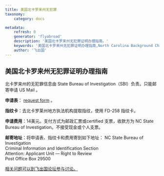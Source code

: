 ```yaml
---
title: 美国北卡罗来州无犯罪
taxonomy:
    category: docs

metadata:
    refresh: 0
    generator: 'flyabroad'
    description: '美国北卡罗来州无犯罪证明办理指南。'
    keywords: '美国北卡罗来州无犯罪证明办理指南,North Carolina Background Check'
    author: '飞出国'
---
```


## 美国北卡罗来州无犯罪证明办理指南

北卡罗来州的无犯罪信息由 State Bureau of Investigation（SBI）负责。只能邮寄申请 US Mail 。


**申请表**： [request form](https://ncdps.s3.amazonaws.com/s3fs-public/documents/files/SBIRight-to-Review__FILLABLE_0.doc) 。
  
**指纹卡**：去北卡罗莱州地方执法机构提取指纹，使用 FD-258 指纹卡。

**申请费用**：14美元。支付方式为邮政汇票或certified 支票，收款方为 NC State Bureau of Investigation。不接受现金或个人支票。

**邮寄地址**：将申请表、指纹卡和费用寄到如下地址： 
NC State Bureau of Investigation  
Criminal Information and Identification Section   
Attention:   Applicant Unit — Right to Review   
Post Office Box 29500

[相关问题可以到飞出国论坛参与讨论。](http://bbs.fcgvisa.com/t/17465?target=_blank)